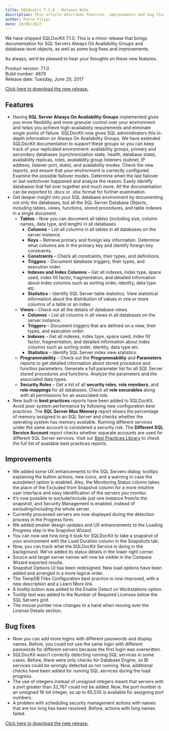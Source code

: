 ```yaml
---
title: SQLDocKit 7.1.0 - Release Note
description: This article describes features, improvements and bug fixes delivered in SQLDocKit 7.1.0
author: Petra Filipi
date: 20/06/2017
---
```


We have shipped SQLDocKit 7.1.0. This is a minor release that brings documentation for SQL Servers Always On Availability Groups and database-level objects, as well as some bug fixes and improvements.

As always, we’d be pleased to hear your thoughts on these new features.

Product version: 7.1.0  
Build number: 4870  
Release date: Tuesday, June 20, 2017

[Click here to download the new release.](https://www.syskit.com/products/sql-manager/download)

## Features
* Having __SQL Server Always On Availability Groups__ implemented gives you more flexibility and more granular control over your environment and helps you achieve high-availability requirements and eliminate single points of failure. SQLDocKit now gives SQL administrators this in-depth information on Always On Availability Groups. We have extended SQLDocKit documentation to support these groups so you can keep track of your replicated environment: availability groups, primary and secondary databases (synchronization state, health, database state), availability replicas, roles, availability group listeners (subnet, IP address, listener port, state), and availability modes. Check the new reports, and ensure that your environment is correctly configured. Examine the possible failover modes. Determine when the last failover or last switchover happened and analyze the reason. Easily identify databases that fail over together and much more. All the documentation can be exported to .docx or .xlsx format for further examination.
* Get deeper insight into your SQL database environment by documenting not only the databases, but all the SQL Server Database Objects, including tables, views, functions, stored procedures, and table indexes in a single document.
    * __Tables__ – Now you can document all tables (including size, column names, data type, and length) in all databases.
        * __Columns__ – List all columns in all tables in all databases on the server instance.
        * __Keys__ – Retrieve primary and foreign key information. Determine what columns are in the primary key and identify foreign key constraints.
        * __Constraints__ – Check all constraints, their types, and definitions.
        * __Triggers__ – Document database triggers, their types, and execution order.
        * __Indexes and Index Columns__ – Get all indexes, index type, space used, index fill factor, fragmentation, and detailed information about index columns such as sorting order, identity, data type etc.
        * __Statistics__ – Identify SQL Server table statistics. View statistical information about the distribution of values in one or more columns of a table or an index.
    * __Views__ – Check out all the details of database views.
        * __Columns__ – List all columns in all views in all databases on the server instance.
        * __Triggers__ – Document triggers that are defined on a view, their types, and execution order.
        * __Indexes__ – Get all indexes, index type, space used, index fill factor, fragmentation, and detailed information about index columns such as sorting order, identity, data type etc.
        * __Statistics__ – Identify SQL Server index view statistics.
    * __Programmability__ – Check out the __Programmability__ and __Parameters__ reports to get detailed information about stored procedure and function parameters. Generate a full parameter list for all SQL Server stored procedures and functions. Analyze the parameters and the associated data types.
    * __Security Roles__ – Get a list of all __security roles__, __role members__, and __role mappings__ for all databases. Check all __role securables__ along with all permissions for an associated role.
* New built-in __best practices__ reports have been added to SQLDocKit. Avoid poor system performance by following new configuration best practices. The __SQL Server Max Memory__ report shows the percentage of memory assigned to an SQL Server and checks whether the operating system has memory available. Running different services under the same account is considered a security risk. The __Different SQL Service Account__ report checks whether separate accounts are used for different SQL Server services. Visit our [Best Practices Library]() to check the full list of available best practices reports.

## Improvements
* We added some UX enhancements to the SQL Servers dialog: tooltips explaining the button actions, new icons, and a warning in case the autodetect option is enabled. Also, the Monitoring Status column takes the place of the Excluded from Snapshot column for a more intuitive user interface and easy identification of the servers you monitor.
* It’s now possible to exclude/include just one instance from/in the snapshot, and Security Management is enabled, instead of excluding/including the whole server.
* Currently processed servers are now displayed during the detection process in the Progress form.
* We added smaller design updates and UX enhancements to the Loading Progress step in the Snapshot Wizard.
* You can now see how long it took for SQLDocKit to take a snapshot of your environment with the Load Duration column in the Snapshots tab.
* Now, you can track what the SQLDocKit Service is doing in the background. We’ve added its status details in the lower right corner.
* Source and target server names will now be visible in the Compare Wizard exported results.
* Snapshot Options UI has been redesigned. New load options have been added and arranged in a more logical order.
* The TempDB Files Configuration best practice is now improved, with a new description and a Learn More link.
* A tooltip button was added to the Enable Detect on Workstations option.
* Tooltip text was added to the Number of Required Licenses below the SQL Servers grid.
* The mouse pointer now changes to a hand when moving over the License Details section.


## Bug fixes
* Now you can add more logins with different passwords and display names. Before, you could not use the same login with different passwords for different servers because the first login was overwritten.
* SQLDocKit wasn’t correctly detecting running SQL services in some cases. Before, there were only checks for Database Engine, so BI services could be wrongly detected as not running. Now, additional checks have been added for running SQL services during the load progress.
* The use of integers instead of unsigned integers meant that servers with a port greater than 32,767 could not be added. Now, the port number is an unsigned 16-bit integer, so up to 65,535 is available for assigning port numbers.
* A problem with scheduling security management actions with names that are too long has been resolved. Before, actions with long names failed.

[Click here to download the new release.](https://www.syskit.com/products/sql-manager/download)
